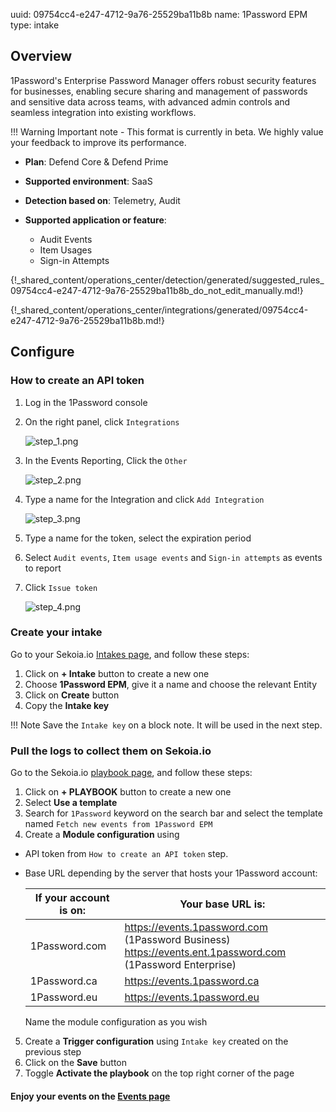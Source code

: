 uuid: 09754cc4-e247-4712-9a76-25529ba11b8b
name: 1Password EPM
type: intake

## Overview

1Password's Enterprise Password Manager offers robust security features for businesses, enabling secure sharing and management of passwords and sensitive data across teams, with advanced admin controls and seamless integration into existing workflows.

!!! Warning
    Important note - This format is currently in beta. We highly value your feedback to improve its performance.

- **Plan**: Defend Core & Defend Prime
- **Supported environment**: SaaS

- **Detection based on**: Telemetry, Audit
- **Supported application or feature**:
    - Audit Events
    - Item Usages
    - Sign-in Attempts

{!_shared_content/operations_center/detection/generated/suggested_rules_09754cc4-e247-4712-9a76-25529ba11b8b_do_not_edit_manually.md!}

{!_shared_content/operations_center/integrations/generated/09754cc4-e247-4712-9a76-25529ba11b8b.md!}

## Configure

### How to create an API token

1. Log in the 1Password console
2. On the right panel, click `Integrations`

    ![step_1.png](/assets/operation_center/integration_catalog/cloud_and_saas/1password/01_integration.png)

3. In the Events Reporting, Click the `Other`

    ![step_2.png](/assets/operation_center/integration_catalog/cloud_and_saas/1password/02_events_reporting.png)

4. Type a name for the Integration and click `Add Integration`

    ![step_3.png](/assets/operation_center/integration_catalog/cloud_and_saas/1password/03_create_token.png)

5. Type a name for the token, select the expiration period
6. Select `Audit events`, `Item usage events` and `Sign-in attempts` as events to report
7. Click `Issue token`

    ![step_4.png](/assets/operation_center/integration_catalog/cloud_and_saas/1password/04_issue_token.png)

### Create your intake

Go to your Sekoia.io [Intakes page](https://app.sekoia.io/operations/intakes), and follow these steps:

1. Click on **+ Intake** button to create a new one
2. Choose **1Password EPM**, give it a name and choose the relevant Entity
3. Click on **Create** button
4. Copy the **Intake key**

!!! Note
	Save the `Intake key` on a block note. It will be used in the next step.

### Pull the logs to collect them on Sekoia.io

Go to the Sekoia.io [playbook page](https://app.sekoia.io/operations/playbooks), and follow these steps:

1. Click on **+ PLAYBOOK** button to create a new one
2. Select **Use a template**
3. Search for `1Password` keyword on the search bar and select the template named `Fetch new events from 1Password EPM`
4. Create a **Module configuration** using 
  - API token from `How to create an API token` step. 
  - Base URL depending by the server that hosts your 1Password account:
  
    | If your account is on:	 | Your base URL is:                                                                                          |
    |-------------------------|------------------------------------------------------------------------------------------------------------|
    | 1Password.com           | https://events.1password.com (1Password Business) <br/>https://events.ent.1password.com (1Password Enterprise)  |
    | 1Password.ca            | https://events.1password.ca                                                                                |
    | 1Password.eu            | https://events.1password.eu                                                                                |

    Name the module configuration as you wish

5. Create a **Trigger configuration** using `Intake key` created on the previous step
6. Click on the **Save** button
7. Toggle **Activate the playbook** on the top right corner of the page

#### Enjoy your events on the [Events page](https://app.sekoia.io/operations/events)
